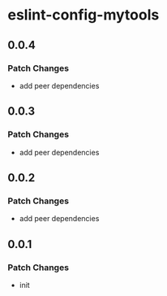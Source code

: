 # eslint-config-mytools

## 0.0.4

### Patch Changes

- add peer dependencies

## 0.0.3

### Patch Changes

- add peer dependencies

## 0.0.2

### Patch Changes

- add peer dependencies

## 0.0.1

### Patch Changes

- init
